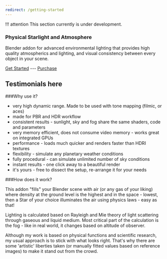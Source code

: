 ```yaml
---
redirect: /getting-started
---
```


!!! attention
    This section currently is under development. 

### Physical Starlight and Atmosphere
Blender addon for advanced environmental lighting that provides high quality atmospherics
and lighting, and visual consistency between every object in your scene.

[Get Started](/getting-started)  ---  [Purchase](#)

## Testimonials here

###Why use it?
- very high dynamic range. Made to be used with tone mapping (filmic, or aces)
- made for PBR and HDR workflow
- consistent results - sunlight, sky and fog share the same shaders, code and parameters
- very memory efficient, does not consume video memory - works great on integrated GPUs
- performance - loads much quicker and renders faster than HDRI textures
- flexibility - simulate any planetary weather conditions 
- fully procedural - can simulate unlimited number of sky conditions
- instant results - one click away to a beautiful render
- it's yours - free to dissect the setup, re-arrange it for your needs

###How does it work?

This addon "fills" your Blender scene with air (or any gas of your liking) where density at the ground level is the highest and in the space - lowest, then a Star of your choice illuminates the air using physics laws - easy as that!

Lighting is calculated based on Rayleigh and Mie theory of light scattering through gaseous and liquid medium. Most critical part of the calculation is the fog - like in real world, it changes based on altitude of observer.

Although my work is based on physical functions and scientific research, my usual approach is to stick with what looks right. That's why there are some 'artistic' liberties taken (or manually fitted values based on reference images) to make it stand out from the crowd.

